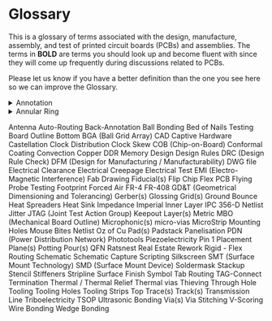 # Glossary
 This is a glossary of terms associated with the design, manufacture, assembly, and test of printed circuit boards (PCBs) and assemblies. The terms in **BOLD** are terms you should look up and become fluent with since they will come up frequently during discussions related to PCBs.
 
 Please let us know if you have a better definition than the one you see here so we can improve the Glossary.
 
 <details>
    <summary>Annotation</summary>
    
    noun - the information added to a design that makes refering to things easier
            "I added the Q1 annotation."
    verb - the act of adding information (such as reference designators) to a design
           This can be done via automation or manually. It is often possible to add annotation to either the schematic or the board layout.
           "We annotated all components again to make things sequential."
</details>

<details>
<summary>Annular Ring</summary>

    The area bounded by two circles.
</details>

 Antenna
 Auto-Routing
 Back-Annotation
 Ball Bonding
 Bed of Nails Testing
 Board Outline
 Bottom
 BGA (Ball Grid Array)
 CAD
 Captive Hardware
 Castellation
 Clock Distribution
 Clock Skew
 COB (Chip-on-Board)
 Conformal Coating
 Convection
 Copper
 DDR Memory Design
 Design Rules
 DRC (Design Rule Check)
 DFM (Design for Manufacturing / Manufacturability)
 DWG file
 Electrical Clearance
 Electrical Creepage
 Electrical Test
 EMI (Electro-Magnetic Interference)
 Fab Drawing
 Fiducial(s)
 Flip Chip
 Flex PCB
 Flying Probe Testing
 Footprint
 Forced Air
 FR-4
 FR-408
 GD&T (Geometrical Dimensioning and Tolerancing)
 Gerber(s)
 Glossing
 Grid(s)
 Ground Bounce
 Heat Spreaders
 Heat Sink
 Impedance
 Imperial
 Inner Layer
 IPC 356-D Netlist
 Jitter
 JTAG (Joint Test Action Group)
 Keepout
 Layer(s)
 Metric
 MBO (Mechanical Board Outline)
 Microphonic(s)
 micro-vias
 MicroStrip
 Mounting Holes
 Mouse Bites
 Netlist
 Oz of Cu
 Pad(s)
 Padstack
 Panelisation
 PDN (Power Distribution Network)
 Phototools
 Piezoelectricity
 Pin 1
 Placement
 Plane(s)
 Potting
 Pour(s)
 QFN
 Ratsnest
 Real Estate
 Rework
 Rigid - Flex
 Routing
 Schematic
 Schematic Capture
 Scripting
 Silkscreen
 SMT (Surface Mount Technology)
 SMD (Surface Mount Device)
 Soldermask
 Stackup
 Stencil
 Stiffeners
 Stripline
 Surface Finish
 Symbol
 Tab Routing
 TAG-Connect
 Termination
 Thermal / Thermal Relief
 Thermal vias
 Thieving
 Through Hole
 Tooling
 Tooling Holes
 Tooling Strips
 Top
 Trace(s)
 Track(s)
 Transmission Line
 Triboelectricity
 TSOP
 Ultrasonic Bonding
 Via(s)
 Via Stitching
 V-Scoring
 Wire Bonding
 Wedge Bonding
 
 
